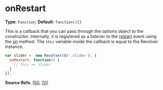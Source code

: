 # onRestart

**Type**: `Function`, **Default**: `function(){}`

This is a callback that you can pass through the options object to the constructor. Internally, it is registered as a listener to the [restart](../events/restart.md) event using the [on](../methods/on.md) method. The `this` variable inside the callback is equal to the Revolver instance.

```javascript
var slider =  new Revolver($('.slides'), {
  onRestart: function() {
    // this == slider
  }
});
```

**Source Refs**: [[50](../../coffee/revolver.coffee#L50), [70](../../coffee/revolver.coffee#L70)]
